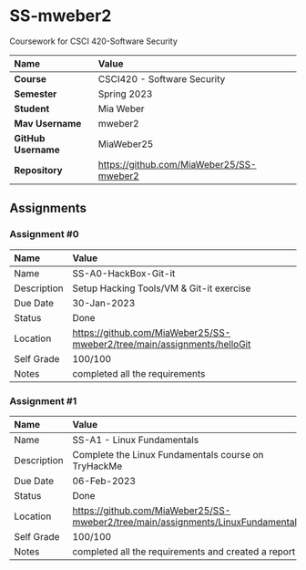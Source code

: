 # SS-mweber2
Coursework for CSCI 420-Software Security 

| Name | Value |
|:---|:---|
| **Course** | CSCI420 - Software Security |
| **Semester** | Spring 2023 |
| **Student** | Mia Weber |
| **Mav Username**            | mweber2 |
| **GitHub Username**         | MiaWeber25 |
| **Repository**          | https://github.com/MiaWeber25/SS-mweber2 |

## Assignments

### Assignment #0

| Name | Value |
| :--- | :--- |
| Name | SS-A0-HackBox-Git-it |
| Description | Setup Hacking Tools/VM & Git-it exercise |
| Due Date | 30-Jan-2023 |
| Status | Done |
| Location | https://github.com/MiaWeber25/SS-mweber2/tree/main/assignments/helloGit |
| Self Grade | 100/100 |
| Notes | completed all the requirements |

### Assignment #1

| Name | Value |
| :--- | :--- |
| Name | SS-A1 - Linux Fundamentals |
| Description | Complete the Linux Fundamentals course on TryHackMe |
| Due Date | 06-Feb-2023 |
| Status | Done |
| Location | https://github.com/MiaWeber25/SS-mweber2/tree/main/assignments/LinuxFundamentals |
| Self Grade | 100/100 |
| Notes | completed all the requirements and created a report |
